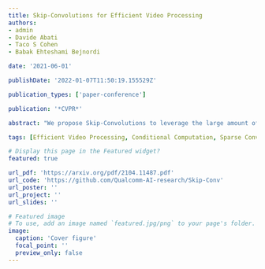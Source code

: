 ```yaml
---
title: Skip-Convolutions for Efficient Video Processing
authors:
- admin
- Davide Abati
- Taco S Cohen
- Babak Ehteshami Bejnordi

date: '2021-06-01'

publishDate: '2022-01-07T11:50:19.155529Z'

publication_types: ['paper-conference']

publication: '*CVPR*'

abstract: "We propose Skip-Convolutions to leverage the large amount of redundancies in video streams and save computations. Each video is represented as a series of changes across frames and network activations, denoted as residuals. We reformulate standard convolution to be efficiently computed on residual frames: each layer is coupled with a binary gate deciding whether a residual is important to the model prediction,~\eg foreground regions, or it can be safely skipped, e.g. background regions. These gates can either be implemented as an efficient network trained jointly with convolution kernels, or can simply skip the residuals based on their magnitude. Gating functions can also incorporate block-wise sparsity structures, as required for efficient implementation on hardware platforms. By replacing all convolutions with Skip-Convolutions in two state-of-the-art architectures, namely EfficientDet and HRNet, we reduce their computational cost consistently by a factor of 3~4x for two different tasks, without any accuracy drop. Extensive comparisons with existing model compression, as well as image and video efficiency methods demonstrate that Skip-Convolutions set a new state-of-the-art by effectively exploiting the temporal redundancies in videos."

tags: [Efficient Video Processing, Conditional Computation, Sparse Convolution]

# Display this page in the Featured widget?
featured: true

url_pdf: 'https://arxiv.org/pdf/2104.11487.pdf'
url_code: 'https://github.com/Qualcomm-AI-research/Skip-Conv'
url_poster: ''
url_project: ''
url_slides: ''

# Featured image
# To use, add an image named `featured.jpg/png` to your page's folder.
image:
  caption: 'Cover figure'
  focal_point: ''
  preview_only: false
---
```

